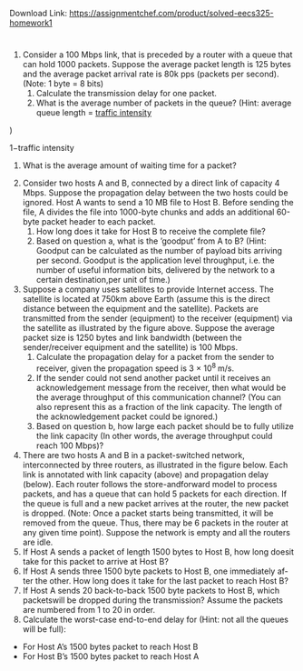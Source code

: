 Download Link: https://assignmentchef.com/product/solved-eecs325-homework1
<br>
<h1></h1>

<ol>

 <li> Consider a 100 Mbps link, that is preceded by a router with a queue that can hold 1000 packets. Suppose the average packet length is 125 bytes and the average packet arrival rate is 80k pps (packets per second). (Note: 1 byte = 8 bits)

  <ol>

   <li> Calculate the transmission delay for one packet.</li>

   <li> What is the average number of packets in the queue? (Hint: average queue length = <u>traffic intensity</u></li>

  </ol></li>

</ol>

)

1−traffic intensity

<ol>

 <li> What is the average amount of waiting time for a packet?</li>

</ol>

<ol start="2">

 <li>Consider two hosts A and B, connected by a direct link of capacity 4 Mbps. Suppose the propagation delay between the two hosts could be ignored. Host A wants to send a 10 MB file to Host B. Before sending the file, A divides the file into 1000-byte chunks and adds an additional 60-byte packet header to each packet.

  <ol>

   <li> How long does it take for Host B to receive the complete file?</li>

   <li> Based on question a, what is the ’goodput’ from A to B? (Hint: Goodput can be calculated as the number of payload bits arriving per second. Goodput is the application level throughput, i.e. the number of useful information bits, delivered by the network to a certain destination,per unit of time.)</li>

  </ol></li>

 <li>Suppose a company uses satellites to provide Internet access. The satellite is located at 750km above Earth (assume this is the direct distance between the equipment and the satellite). Packets are transmitted from the sender (equipment) to the receiver (equipment) via the satellite as illustrated by the figure above. Suppose the average packet size is 1250 bytes and link bandwidth (between the sender/receiver equipment and the satellite) is 100 Mbps.

  <ol>

   <li> Calculate the propagation delay for a packet from the sender to receiver, given the propagation speed is 3 × 10<sup>8 </sup>m/s.</li>

   <li> If the sender could not send another packet until it receives an acknowledgement message from the receiver, then what would be the average throughput of this communication channel? (You can also represent this as a fraction of the link capacity. The length of the acknowledgement packet could be ignored.)</li>

   <li> Based on question b, how large each packet should be to fully utilize the link capacity (In other words, the average throughput could reach 100 Mbps)?</li>

  </ol></li>

 <li> There are two hosts A and B in a packet-switched network, interconnected by three routers, as illustrated in the figure below. Each link is annotated with link capacity (above) and propagation delay (below). Each router follows the store-andforward model to process packets, and has a queue that can hold 5 packets for each direction. If the queue is full and a new packet arrives at the router, the new packet is dropped. (Note: Once a packet starts being transmitted, it will be removed from the queue. Thus, there may be 6 packets in the router at any given time point). Suppose the network is empty and all the routers are idle.</li>

 <li>If Host A sends a packet of length 1500 bytes to Host B, how long doesit take for this packet to arrive at Host B?</li>

 <li>If Host A sends three 1500 byte packets to Host B, one immediately af-ter the other. How long does it take for the last packet to reach Host B?</li>

 <li>If Host A sends 20 back-to-back 1500 byte packets to Host B, which packetswill be dropped during the transmission? Assume the packets are numbered from 1 to 20 in order.</li>

 <li>Calculate the worst-case end-to-end delay for (Hint: not all the queues will be full):</li>

</ol>

<ul>

 <li>For Host A’s 1500 bytes packet to reach Host B</li>

 <li> For Host B’s 1500 bytes packet to reach Host A</li>

</ul>